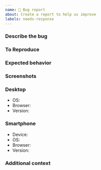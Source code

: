 ```yaml
---
name: 🐛 Bug report
about: Create a report to help us improve
labels: needs-response
---
```


<!-- Before creating a bug report, try disabling browser extensions to see if the bug is still present. -->

### Describe the bug

<!-- A clear and concise description of what the bug is. -->

### To Reproduce

<!-- Steps to reproduce the behavior: -->

<!-- 1. Go to '...' -->
<!-- 2. Click on '....' -->
<!-- 3. Scroll down to '....' -->
<!-- 4. See error -->

### Expected behavior

<!-- A clear and concise description of what you expected to happen. -->

### Screenshots

<!-- If applicable, add screenshots to help explain your problem. -->

### Desktop

- OS:
- Browser:
- Version:

### Smartphone

- Device:
- OS:
- Browser:
- Version:

### Additional context

<!-- Add any other context about the problem or helpful links here. -->

